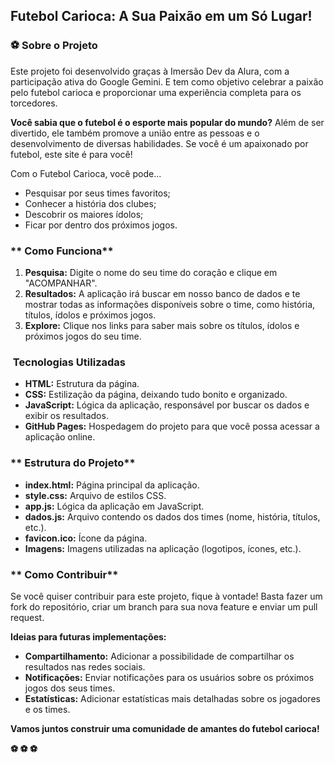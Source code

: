 ## **Futebol Carioca: A Sua Paixão em um Só Lugar!**

### **⚽ Sobre o Projeto**

Este projeto foi desenvolvido graças à Imersão Dev da Alura, com a participação ativa do Google Gemini. E tem como objetivo celebrar a paixão pelo futebol carioca e proporcionar uma experiência completa para os torcedores. 

**Você sabia que o futebol é o esporte mais popular do mundo?** Além de ser divertido, ele também promove a união entre as pessoas e o desenvolvimento de diversas habilidades. Se você é um apaixonado por futebol, este site é para você! 

Com o Futebol Carioca, você pode... 
* Pesquisar por seus times favoritos;
* Conhecer a história dos clubes;
* Descobrir os maiores ídolos;
* Ficar por dentro dos próximos jogos.

### ** Como Funciona**

1. **Pesquisa:** Digite o nome do seu time do coração e clique em "ACOMPANHAR".
2. **Resultados:** A aplicação irá buscar em nosso banco de dados e te mostrar todas as informações disponíveis sobre o time, como história, títulos, ídolos e próximos jogos.
3. **Explore:** Clique nos links para saber mais sobre os títulos, ídolos e próximos jogos do seu time.

### **️ Tecnologias Utilizadas**

* **HTML:** Estrutura da página.
* **CSS:** Estilização da página, deixando tudo bonito e organizado.
* **JavaScript:** Lógica da aplicação, responsável por buscar os dados e exibir os resultados.
* **GitHub Pages:** Hospedagem do projeto para que você possa acessar a aplicação online.

### ** Estrutura do Projeto**

* **index.html:** Página principal da aplicação.
* **style.css:** Arquivo de estilos CSS.
* **app.js:** Lógica da aplicação em JavaScript.
* **dados.js:** Arquivo contendo os dados dos times (nome, história, títulos, etc.).
* **favicon.ico:** Ícone da página.
* **Imagens:** Imagens utilizadas na aplicação (logotipos, ícones, etc.).

### ** Como Contribuir**

Se você quiser contribuir para este projeto, fique à vontade! Basta fazer um fork do repositório, criar um branch para sua nova feature e enviar um pull request. 

**Ideias para futuras implementações:**

* **Compartilhamento:** Adicionar a possibilidade de compartilhar os resultados nas redes sociais.
* **Notificações:** Enviar notificações para os usuários sobre os próximos jogos dos seus times.
* **Estatísticas:** Adicionar estatísticas mais detalhadas sobre os jogadores e os times.

**Vamos juntos construir uma comunidade de amantes do futebol carioca!**

**⚽ ⚽ ⚽**

